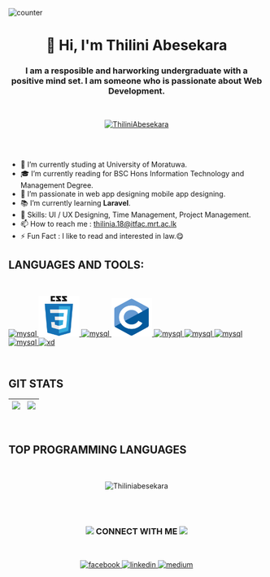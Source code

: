 

![counter](https://en9zihyhtv85u02.m.pipedream.net)

<h1 align="center">👋 Hi, I'm  Thilini Abesekara </h1>
<h3 align="center">I am a resposible and harworking undergraduate with a positive mind set. I am someone who is passionate about  Web Development.</h3>
</br>
<p align="Center" > <a href="https://github.com/ryo-ma/github-profile-trophy"><img src="https://github-profile-trophy.vercel.app/?username=Abesekara-AWADTM&&count_private=true&no-bg-true&theme=radical" alt="ThiliniAbesekara" /></a></p>
</br>
</br>

- 🏫 I’m currently studing at University of Moratuwa.
- 🎓 I’m currently reading for BSC Hons Information Technology and Management Degree.
- 💞️ I’m passionate in web app designing mobile app designing.
- 📚 I’m currently learning **Laravel**.
- 🎯 Skills: UI / UX Designing, Time Management, Project Management.
- 📫 How to reach me : thilinia.18@itfac.mrt.ac.lk
- ⚡ Fun Fact : I like to read and interested in law.😋


## LANGUAGES AND TOOLS:

</br>

<a href="" target="_blank"> <img src="https://www.vectorlogo.zone/logos/w3_html5/w3_html5-icon.svg" alt="mysql" width="80" height="75"/> </a>
<a href="https://www.w3schools.com/css/" target="_blank"> <img src="https://raw.githubusercontent.com/devicons/devicon/master/icons/css3/css3-original-wordmark.svg" alt="css3" width="80" height="80"/> </a>
<a href="" target="_blank"> <img src="https://www.vectorlogo.zone/logos/getbootstrap/getbootstrap-icon.svg" alt="mysql" width="80" height="75"/> </a>
<a href="https://www.cprogramming.com/" target="_blank"> <img src="https://raw.githubusercontent.com/devicons/devicon/master/icons/c/c-original.svg" alt="c" width="80" height="75"/> </a> 
<a href="" target="_blank"> <img src="https://www.vectorlogo.zone/logos/java/java-icon.svg" alt="mysql" width="80" height="75"/> </a>
<a href="" target="_blank"> <img src="https://www.vectorlogo.zone/logos/python/python-icon.svg" alt="mysql" width="80" height="75"/> </a>
<a href="" target="_blank"> <img src="https://www.vectorlogo.zone/logos/laravel/laravel-icon.svg" alt="mysql" width="80" height="75"/> </a>
<a href="" target="_blank"> <img src="https://www.vectorlogo.zone/logos/mysql/mysql-official.svg" alt="mysql" width="80" height="75"/> </a>
<a href="" target="_blank"> <img src="https://cdn.worldvectorlogo.com/logos/adobe-xd.svg" alt="xd" width="80" height="75" /> </a>

</br>

## GIT STATS

<img src="https://github-readme-stats.vercel.app/api?username=Abesekara-AWADTM&&show_icons=true&count_private=true&theme=radical"/>|<img src="https://github-readme-streak-stats.herokuapp.com/?user=Abesekara-AWADTM&theme=radical"/>|
|---|---|
</br>

## TOP PROGRAMMING LANGUAGES

</br>
<p align="center"><img align="center"
src="https://github-readme-stats.vercel.app/api/top-langs?username=Abesekara-AWADTM&show_icons=true&locale=en&layout=compact&theme=radical"alt="Thiliniabesekara" /></p>

</br>


<!--[radical_repo]: https://github-readme-stats.vercel.app/api/pin/?username=anuraghazra&repo=github-readme-stats&cache_seconds=86400&theme=radical-->

</br>
<h3 align="center"><img src="https://media.giphy.com/media/4Z5uQumuMqcH1kNU5c/giphy.gif" height="170"> CONNECT WITH ME  <img src="https://media.giphy.com/media/9JACQbrcPg6rZopCty/giphy.gif" height="150"> </h3>
</br>
<p align="center">
<a href="https://www.facebook.com/thilini.abesekara.1/" target="_blank"> <img src="https://www.vectorlogo.zone/logos/facebook/facebook-official.svg" alt="facebook" width="40" height="40"/> </a>
<a href="https://www.linkedin.com/in/thilini-abesekara/" target="_blank"> <img src="https://www.vectorlogo.zone/logos/linkedin/linkedin-icon.svg" alt="linkedin" width="40" height="40"/> </a>
<a href="https://thiliniabesekara.medium.com/" target="_blank"> <img src="https://www.vectorlogo.zone/logos/medium/medium-icon.svg" alt="medium" width="40" height="40"/> </a>
</p>

            

